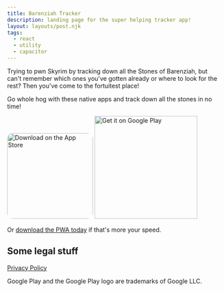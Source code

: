 ```yaml
---
title: Barenziah Tracker
description: landing page for the super helping tracker app!
layout: layouts/post.njk
tags:
  - react
  - utility
  - capacitor
---
```

Trying to pwn Skyrim by tracking down all the Stones of Barenziah, but can't remember which ones you've gotten already or where to look for the rest? Then you've come to the fortuitest place!

Go whole hog with these native apps and track down all the stones in no time!
<div>
<a href="https://apps.apple.com/us/app/barenziah-tracker/id1585514338?itsct=apps_box_badge&amp;itscg=30200" style="overflow: hidden; border-radius: 13px; width: 250px; height: 83px;"><img src="https://tools.applemediaservices.com/api/badges/download-on-the-app-store/black/en-us?size=250x83&amp;releaseDate=1631750400&h=c37338d49b71f7793fee267a0d9cc70c" alt="Download on the App Store" style="border-radius: 13px; width: calc(200rem / 16); margin: 0; display: inline"></a>
<a href='https://play.google.com/store/apps/details?id=com.urtropedesigns.barenziahtracker&pcampaignid=pcampaignidMKT-Other-global-all-co-prtnr-py-PartBadge-Mar2515-1'><img alt='Get it on Google Play' src='https://play.google.com/intl/en_us/badges/static/images/badges/en_badge_web_generic.png' style="width: calc(240rem / 16); margin: 0; display: inline;"/></a>
</div>

Or [download the PWA today](https://barenziahtracker.urtropedesigns.com) if that's more your speed.


## Some legal stuff
[Privacy Policy](https://www.termsfeed.com/live/ae0253cc-690a-43e6-9961-26964c15b6eb)

Google Play and the Google Play logo are trademarks of Google LLC.
